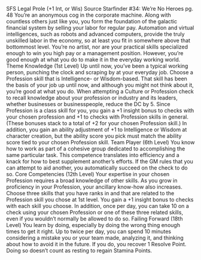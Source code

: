 
SFS Legal Prole (+1 Int, or Wis)
Source Starfinder #34: We’re No Heroes pg. 48
You’re an anonymous cog in the corporate machine. Along with countless others just like you, you form the foundation of the galactic financial system by selling your labor for regular pay. Automation and virtual intelligences, such as robots and advanced computers, provide the truly unskilled labor in the economy, so at least you fit in somewhere above that bottommost level. You’re no artist, nor are your practical skills specialized enough to win you high pay or a management position. However, you’re good enough at what you do to make it in the everyday working world.
Theme Knowledge (1st Level)
Up until now, you’ve been a typical working person, punching the clock and scraping by at your everyday job. Choose a Profession skill that is Intelligence- or Wisdom-based. That skill has been the basis of your job up until now, and although you might not think about it, you’re good at what you do. When attempting a Culture or Profession check to recall knowledge about your profession or industry and its leaders, whether businesses or businesspeople, reduce the DC by 5. Since Profession is a class skill for you, you gain a +1 insight bonus to checks with your chosen profession and +1 to checks with Profession skills in general. (These bonuses stack to a total of +2 for your chosen Profession skill.) In addition, you gain an ability adjustment of +1 to Intelligence or Wisdom at character creation, but the ability score you pick must match the ability score tied to your chosen Profession skill.
Team Player (6th Level)
You know how to work as part of a cohesive group dedicated to accomplishing the same particular task. This competence translates into efficiency and a knack for how to best supplement another’s efforts. If the GM rules that you can attempt to aid another, you automatically succeed on the check to do so.
Core Competencies (12th Level)
Your expertise in your chosen Profession requires a broad knowledge of other skills. As you grow in proficiency in your Profession, your ancillary know-how also increases. Choose three skills that you have ranks in and that are related to the Profession skill you chose at 1st level. You gain a +1 insight bonus to checks with each skill you choose. In addition, once per day, you can take 10 on a check using your chosen Profession or one of these three related skills, even if you wouldn’t normally be allowed to do so.
Failing Forward (18th Level)
You learn by doing, especially by doing the wrong thing enough times to get it right. Up to twice per day, you can spend 10 minutes considering a mistake you or your team made, analyzing it, and thinking about how to avoid it in the future. If you do, you recover 1 Resolve Point. Doing so doesn’t count as resting to regain Stamina Points.